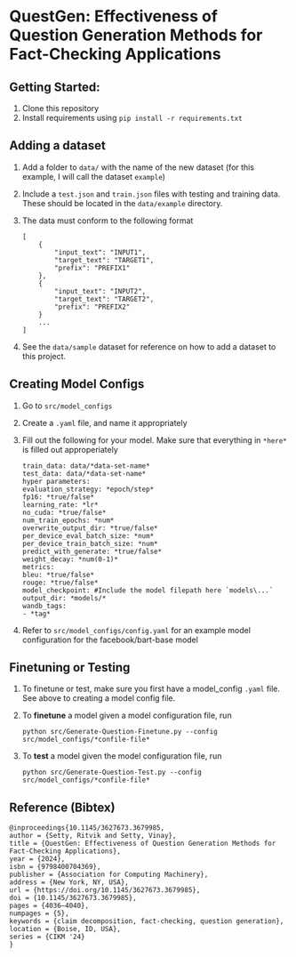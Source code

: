 # QuestGen: Effectiveness of Question Generation Methods for Fact-Checking Applications


## Getting Started:
1. Clone this repository
1. Install requirements using `pip install -r requirements.txt`

## Adding a dataset
1. Add a folder to `data/` with the name of the new dataset (for this example, I will call the dataset `example`)
1. Include a `test.json` and `train.json` files with testing and training data. These should be located in the `data/example` directory.
1. The data must conform to the following format

    ```
    [
        {
            "input_text": "INPUT1",
            "target_text": "TARGET1",
            "prefix": "PREFIX1"
        },
        {
            "input_text": "INPUT2",
            "target_text": "TARGET2",
            "prefix": "PREFIX2"
        }
        ...
    ]
    ```
1. See the `data/sample` dataset for reference on how to add a dataset to this project.

## Creating Model Configs
1. Go to `src/model_configs`
1. Create a `.yaml` file, and name it appropriately
1. Fill out the following for your model. Make sure that everything in `*here*` is filled out approperiately

    ```
    train_data: data/*data-set-name*
    test_data: data/*data-set-name*
    hyper parameters:
    evaluation_strategy: *epoch/step*
    fp16: *true/false*
    learning_rate: *lr*
    no_cuda: *true/false*
    num_train_epochs: *num*
    overwrite_output_dir: *true/false*
    per_device_eval_batch_size: *num*
    per_device_train_batch_size: *num*
    predict_with_generate: *true/false*
    weight_decay: *num(0-1)*
    metrics:
    bleu: *true/false*
    rouge: *true/false*
    model_checkpoint: #Include the model filepath here `models\...`
    output_dir: *models/*
    wandb_tags:
    - *tag*
    ```
1. Refer to `src/model_configs/config.yaml` for an example model configuration for the facebook/bart-base model

## Finetuning or Testing
1. To finetune or test, make sure you first have a model_config `.yaml` file. See above to creating a model config file.
1. To **finetune** a model given a model configuration file, run

    ```python src/Generate-Question-Finetune.py --config src/model_configs/*confile-file*```

1. To **test** a model given the model configuration file, run
    
    ```python src/Generate-Question-Test.py --config src/model_configs/*confile-file*```


<!-- ##Usage
Ensure that you are on a machine using CUDA.  -->

## Reference (Bibtex)
```
@inproceedings{10.1145/3627673.3679985,
author = {Setty, Ritvik and Setty, Vinay},
title = {QuestGen: Effectiveness of Question Generation Methods for Fact-Checking Applications},
year = {2024},
isbn = {9798400704369},
publisher = {Association for Computing Machinery},
address = {New York, NY, USA},
url = {https://doi.org/10.1145/3627673.3679985},
doi = {10.1145/3627673.3679985},
pages = {4036–4040},
numpages = {5},
keywords = {claim decomposition, fact-checking, question generation},
location = {Boise, ID, USA},
series = {CIKM '24}
}
```

